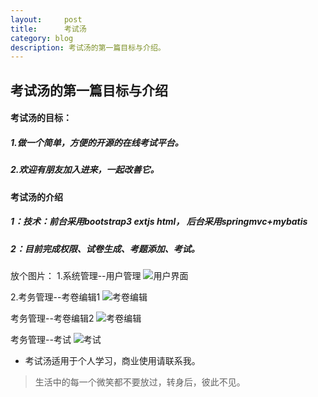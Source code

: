```yaml
---
layout:     post
title:      考试汤
category: blog
description: 考试汤的第一篇目标与介绍。
---
```


## 考试汤的第一篇目标与介绍

#### 考试汤的目标：
##### 1.做一个简单，方便的开源的在线考试平台。
##### 2.欢迎有朋友加入进来，一起改善它。

#### 考试汤的介绍
##### 1：技术：前台采用bootstrap3 extjs html， 后台采用springmvc+mybatis 
##### 2：目前完成权限、试卷生成、考题添加、考试。

放个图片：
1.系统管理--用户管理
![用户界面](http://d.pcs.baidu.com/thumbnail/70ce3d3c6b3157f9a03f7ff92928692f?fid=3910864151-250528-176088796&time=1391740437&rt=pr&sign=FDTAER-DCb740ccc5511e5e8fedcff06b081203-uuYjuLWpkfsCWlMYf8eyPpx%2Bk5s%3D&expires=8h&prisign=RK9dhfZlTqV5TuwkO5ihMQzlM241kT2YfffnCZFTaEPwOxHv/XxtwRXLxDSXMBba1Ms9seOiqT9/QffwI8K2Baw0mmLABRQNl51b/oS8+InqoadADmwcyikKawH2SpzFmVrGREiaH1zZ09BZiFo3CF7dwGcK/xIzj9971pKao/QALkDxW+JJC9zJS3FHk0o71HOLrj7n7UzkjD8t94ZVaI31U5cfOmn9&r=535574041&size=c850_u580&quality=100 "用户界面")

2.考务管理--考卷编辑1
![考卷编辑](
http://d.pcs.baidu.com/thumbnail/0f38707275153fd0626a2df8c4567427?fid=3910864151-250528-3743879786&time=1391744879&rt=pr&sign=FDTAER-DCb740ccc5511e5e8fedcff06b081203-0hddYXtf4snGI4AEnCWoGo1ULOU%3D&expires=8h&prisign=RK9dhfZlTqV5TuwkO5ihMQzlM241kT2YfffnCZFTaEPwOxHv/XxtwRXLxDSXMBba1Ms9seOiqT9/QffwI8K2Baw0mmLABRQNl51b/oS8+InqoadADmwcyikKawH2SpzFmVrGREiaH1zZ09BZiFo3CF7dwGcK/xIzj9971pKao/QALkDxW+JJC9zJS3FHk0o71HOLrj7n7UzkjD8t94ZVaGVNZBazIe/l&r=964030217&size=c850_u580&quality=100 "考卷编辑")

考务管理--考卷编辑2
![考卷编辑](
http://d.pcs.baidu.com/thumbnail/14b8e09da93f7fadf5951c1f3a00394e?fid=3910864151-250528-1821835773&time=1391744879&rt=pr&sign=FDTAER-DCb740ccc5511e5e8fedcff06b081203-XCc4vpGsZTx0eGah4p%2BDaSgfqnM%3D&expires=8h&prisign=RK9dhfZlTqV5TuwkO5ihMQzlM241kT2YfffnCZFTaEPwOxHv/XxtwRXLxDSXMBba1Ms9seOiqT9/QffwI8K2Baw0mmLABRQNl51b/oS8+InqoadADmwcyikKawH2SpzFmVrGREiaH1zZ09BZiFo3CF7dwGcK/xIzj9971pKao/QALkDxW+JJC9zJS3FHk0o71HOLrj7n7UzkjD8t94ZVaGVNZBazIe/l&r=173873397&size=c850_u580&quality=100 "考卷编辑2")


考务管理--考试
![考试](
http://d.pcs.baidu.com/thumbnail/7237dbdea3101df640886421411c2dd4?fid=3910864151-250528-1269196416&time=1391744879&rt=pr&sign=FDTAER-DCb740ccc5511e5e8fedcff06b081203-9Ly0RI1%2FqxLOScr5iM%2FN5gUSEBs%3D&expires=8h&prisign=RK9dhfZlTqV5TuwkO5ihMQzlM241kT2YfffnCZFTaEPwOxHv/XxtwRXLxDSXMBba1Ms9seOiqT9/QffwI8K2Baw0mmLABRQNl51b/oS8+InqoadADmwcyikKawH2SpzFmVrGREiaH1zZ09BZiFo3CF7dwGcK/xIzj9971pKao/QALkDxW+JJC9zJS3FHk0o71HOLrj7n7UzkjD8t94ZVaGVNZBazIe/l&r=679694930&size=c850_u580&quality=100 "考试")

* 考试汤适用于个人学习，商业使用请联系我。

> 生活中的每一个微笑都不要放过，转身后，彼此不见。

